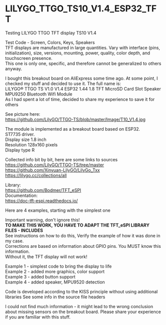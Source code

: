 # LILYGO_TTGO_TS10_V1.4_ESP32_TFT
Testing LILYGO TTGO TFT display TS10 V1.4

Test Code - Screen, Colors, Keys, Speakers  
TFT displays are manufactured in large quantities. Vary with interface (pins, initialization), size, versions, mounting, power, quality, color depth, and touchscreen presence.  
This one is only one, specific, and therefore cannot be generalized to others anyway.

I bought this breakout board on AliExpress some time ago.  At some point, I checked my stuff and decided to use it.
The full name is:  
LILYGO® TTGO TS V1.0 V1.4 ESP32 1.44 1.8 TFT MicroSD Card Slot Speaker MPU9250 Bluetooth Wifi Module   
As I had spent a lot of time, decided to share my experience to save it for others

See picture here:   
https://github.com/LilyGO/TTGO-TS/blob/master/Image/T10_V1.4.jpg  

The module is implemented as a breakout board based on ESP32.  
ST7735 driver.    
Display size 1.8 inch  
Resolution 128x160 pixels  
Display type R  

Collected info bit by bit, here are some links to sources  
https://github.com/LilyGO/TTGO-TS/tree/master  
https://github.com/Xinyuan-LilyGO/LilyGo_Txx  
https://lilygo.cc/collections/all  

Library:  
https://github.com/Bodmer/TFT_eSPI  
Documentation:   
https://doc-tft-espi.readthedocs.io/  

Here are 4 examples, starting with the simplest one

Important warning, don't ignore this!  
__TO MAKE THIS WORK, YOU HAVE TO ADAPT THE TFT_eSPI LIBRARY FILES - INCLUDES__   
See instructions on how to do this, Verify the example of how it was done in my case.  
Corrections are based on information about GPIO pins. You MUST know this information.  
Without it, the TFT display will not work!  


 Example 1 - simplest code to bring the display to life   
 Example 2 - added more graphics, color support  
 Example 3 - added button support  
 Example 4 - added speaker, MPU9520 detection    
 
Code is developed according to the KISS principle without using additional libraries
See some info in the source file headers

I could not find much information - it might lead to the wrong conclusion about missing sensors on the breakout board. Please share your experience if you are familiar with this stuff.
